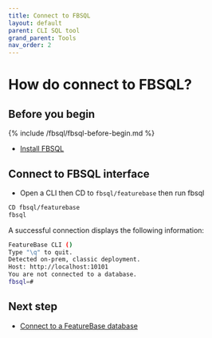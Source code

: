```yaml
---
title: Connect to FBSQL
layout: default
parent: CLI SQL tool
grand_parent: Tools
nav_order: 2
---
```

# How do connect to FBSQL?

## Before you begin

{% include /fbsql/fbsql-before-begin.md %}
* [Install FBSQL](/docs/tools/fbsql/fbsql-install)

## Connect to FBSQL interface

* Open a CLI then CD to `fbsql/featurebase` then run fbsql

```sh
CD fbsql/featurebase
fbsql
```

A successful connection displays the following information:

```sh
FeatureBase CLI ()
Type "\q" to quit.
Detected on-prem, classic deployment.
Host: http://localhost:10101
You are not connected to a database.
fbsql=#
```

## Next step

* [Connect to a FeatureBase database](/docs/tools/fbsql-connect-db)
